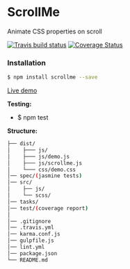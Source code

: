 # ScrollMe
Animate CSS properties on scroll

[![Travis build status](https://travis-ci.org/iondrimba/ScrollMe.svg?branch=master)](https://travis-ci.org/iondrimba/ScrollMe) [![Coverage Status](https://coveralls.io/repos/github/iondrimba/ScrollMe/badge.svg?branch=master)](https://coveralls.io/github/iondrimba/ScrollMe?branch=master)

### Installation

```sh
$ npm install scrollme --save
```
[Live demo]


__Testing:__
 * $ npm test


__Structure:__

````bash
├── dist/
│    ├─── js/
│    ├─── js/demo.js
│    ├─── js/scrollme.js
│    └─── css/demo.css
│── spec/(jasmine tests)
│── src/
│    ├── js/
│    └── scss/
│── tasks/
│── test/(coverage report)
│
│── .gitignore
│── .travis.yml
│── karma.conf.js
│── gulpfile.js
│── lint.yml
│── package.json
└── README.md
````

[scss-lint]:<https://github.com/brigade/scss-lint#installation>
[Live demo]:<http://iondrimba.github.io/ScrollMe/>
